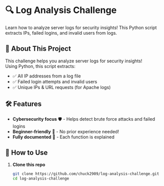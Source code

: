 # 🔍 Log Analysis Challenge

Learn how to analyze server logs for security insights!  This Python script extracts IPs, failed logins, and invalid users from logs. 

## 🚀 About This Project
This challenge helps you analyze server logs for security insights!  
Using Python, this script extracts:
- ✅ All IP addresses from a log file
- ✅ Failed login attempts and invalid users
- ✅ Unique IPs & URL requests (for Apache logs)

## 🛠 Features
- **Cybersecurity focus** 🛡️ - Helps detect brute force attacks and failed logins
- **Beginner-friendly** 🔰 - No prior experience needed!
- **Fully documented** 📖 - Each function is explained

## 🔗 How to Use
1. **Clone this repo**
   ```sh
   git clone https://github.com/chuck2909/log-analysis-challenge.git
   cd log-analysis-challenge
